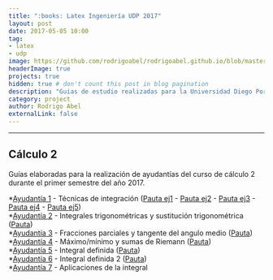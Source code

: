 ```yaml
---
title: ":books: Latex Ingeniería UDP 2017"
layout: post
date: 2017-05-05 10:00
tag:
- latex
- udp
image: https://github.com/rodrigoabel/rodrigoabel.github.io/blob/master/assets/images/udp.jpg?raw=true
headerImage: true
projects: true
hidden: true # don't count this post in blog pagination
description: "Guias de estudio realizadas para la Universidad Diego Portales"
category: project
author: Rodrigo Abel
externalLink: false
---
```






---

## Cálculo 2

Guías elaboradas para la realización de ayudantías del curso de cálculo 2 durante el primer semestre del año 2017.

*[Ayudantía 1](C2/GuiaAy1/c2-ay1.pdf) - Técnicas de integración ([Pauta ej1](https://github.com/rodrigoabel/Latex_UDP/blob/master/C2/GuiaAy1/Pauta/c2-ay1-ej1.pdf) - [Pauta ej2](https://github.com/rodrigoabel/Latex_UDP/blob/master/C2/GuiaAy1/Pauta/c2-ay1-ej2.pdf) - [Pauta ej3](https://github.com/rodrigoabel/Latex_UDP/blob/master/C2/GuiaAy1/Pauta/c2-ay1-ej3.pdf) - [Pauta ej4](https://github.com/rodrigoabel/Latex_UDP/blob/master/C2/GuiaAy1/Pauta/c2-ay1-ej4.pdf) - [Pauta ej5](https://github.com/rodrigoabel/Latex_UDP/blob/master/C2/GuiaAy1/Pauta/c2-ay1-ej5.pdf))<br />
*[Ayudantía 2](https://github.com/rodrigoabel/Latex_UDP/blob/master/C2/GuiaAy2/c2-ay2.pdf) - Integrales trigonométricas y sustitución trigonométrica ([Pauta](https://github.com/rodrigoabel/Latex_UDP/blob/master/C2/GuiaAy2/pauta/c2-ay2-pauta.pdf))<br />
*[Ayudantía 3](https://github.com/rodrigoabel/Latex_UDP/blob/master/C2/GuiaAy3/c2-ay3.pdf) - Fracciones parciales y tangente del angulo medio ([Pauta](https://github.com/rodrigoabel/Latex_UDP/blob/master/C2/GuiaAy3/pauta/c2-ay3-pauta.pdf))<br />
*[Ayudantía 4](https://github.com/rodrigoabel/Latex_UDP/blob/master/C2/GuiaAy4/c2-ay4.pdf) - Máximo/mínimo y sumas de Riemann ([Pauta](https://github.com/rodrigoabel/Latex_UDP/blob/master/C2/GuiaAy4/pauta/c2-ay4-pauta.pdf))<br />
*[Ayudantía 5](https://github.com/rodrigoabel/Latex_UDP/blob/master/C2/GuiaAy5/c2-ay5.pdf) - Integral definida ([Pauta](https://github.com/rodrigoabel/Latex_UDP/blob/master/C2/GuiaAy5/pauta/c2-ay5-pauta.pdf))<br />
*[Ayudantía 6](https://github.com/rodrigoabel/Latex_UDP/blob/master/C2/GuiaAy6/c2-ay6.pdf) - Integral definida 2 ([Pauta](https://github.com/rodrigoabel/Latex_UDP/blob/master/C2/GuiaAy6/pauta/c2-ay6-pauta.pdf))<br />
*[Ayudantía 7](https://github.com/rodrigoabel/Latex_UDP/blob/master/C2/GuiaAy7/c2-ay7.pdf) - Aplicaciones de la integral
